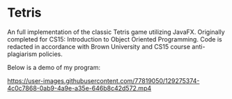 # Tetris
An full implementation of the classic Tetris game utilizing JavaFX. Originally completed for CS15: Introduction to Object Oriented Programming.
Code is redacted in accordance with Brown University and CS15 course anti-plagiarism policies.

Below is a demo of my program:



https://user-images.githubusercontent.com/77819050/129275374-4c0c7868-0ab9-4a9e-a35e-646b8c42d572.mp4

